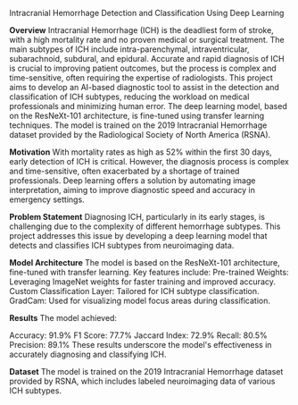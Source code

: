 Intracranial Hemorrhage Detection and Classification Using Deep Learning

**Overview**
  Intracranial Hemorrhage (ICH) is the deadliest form of stroke, with a high mortality rate and no proven medical or surgical treatment. 
  The main subtypes of ICH include intra-parenchymal, intraventricular, subarachnoid, subdural, and epidural. Accurate and rapid diagnosis of ICH is crucial to improving patient outcomes, but the process is complex and time-sensitive, often requiring the expertise of radiologists.
  This project aims to develop an AI-based diagnostic tool to assist in the detection and classification of ICH subtypes, reducing the workload on medical professionals and minimizing human error. The deep learning model, based on the ResNeXt-101 architecture, is fine-tuned using transfer learning techniques. 
  The model is trained on the 2019 Intracranial Hemorrhage dataset provided by the Radiological Society of North America (RSNA).

**Motivation**
  With mortality rates as high as 52% within the first 30 days, early detection of ICH is critical. 
  However, the diagnosis process is complex and time-sensitive, often exacerbated by a shortage of trained professionals. 
  Deep learning offers a solution by automating image interpretation, aiming to improve diagnostic speed and accuracy in emergency settings.

**Problem Statement**
  Diagnosing ICH, particularly in its early stages, is challenging due to the complexity of different hemorrhage subtypes. 
  This project addresses this issue by developing a deep learning model that detects and classifies ICH subtypes from neuroimaging data.

**Model Architecture**
  The model is based on the ResNeXt-101 architecture, fine-tuned with transfer learning. Key features include:
    Pre-trained Weights: Leveraging ImageNet weights for faster training and improved accuracy.
    Custom Classification Layer: Tailored for ICH subtype classification.
    GradCam: Used for visualizing model focus areas during classification.

**Results**
  The model achieved:

  Accuracy: 91.9%
  F1 Score: 77.7%
  Jaccard Index: 72.9%
  Recall: 80.5%
  Precision: 89.1%
These results underscore the model's effectiveness in accurately diagnosing and classifying ICH.

**Dataset**
  The model is trained on the 2019 Intracranial Hemorrhage dataset provided by RSNA, which includes labeled neuroimaging data of various ICH subtypes.
